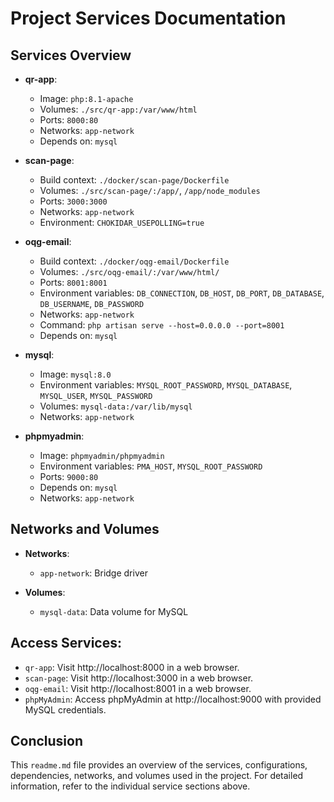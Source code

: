 # Project Services Documentation

## Services Overview
- **qr-app**:
  - Image: `php:8.1-apache`
  - Volumes: `./src/qr-app:/var/www/html`
  - Ports: `8000:80`
  - Networks: `app-network`
  - Depends on: `mysql`

- **scan-page**:
  - Build context: `./docker/scan-page/Dockerfile`
  - Volumes: `./src/scan-page/:/app/`, `/app/node_modules`
  - Ports: `3000:3000`
  - Networks: `app-network`
  - Environment: `CHOKIDAR_USEPOLLING=true`

- **oqg-email**:
  - Build context: `./docker/oqg-email/Dockerfile`
  - Volumes: `./src/oqg-email/:/var/www/html/`
  - Ports: `8001:8001`
  - Environment variables: `DB_CONNECTION`, `DB_HOST`, `DB_PORT`, `DB_DATABASE`, `DB_USERNAME`, `DB_PASSWORD`
  - Networks: `app-network`
  - Command: `php artisan serve --host=0.0.0.0 --port=8001`
  - Depends on: `mysql`

- **mysql**:
  - Image: `mysql:8.0`
  - Environment variables: `MYSQL_ROOT_PASSWORD`, `MYSQL_DATABASE`, `MYSQL_USER`, `MYSQL_PASSWORD`
  - Volumes: `mysql-data:/var/lib/mysql`
  - Networks: `app-network`

- **phpmyadmin**:
  - Image: `phpmyadmin/phpmyadmin`
  - Environment variables: `PMA_HOST`, `MYSQL_ROOT_PASSWORD`
  - Ports: `9000:80`
  - Depends on: `mysql`
  - Networks: `app-network`

## Networks and Volumes
- **Networks**:
  - `app-network`: Bridge driver

- **Volumes**:
  - `mysql-data`: Data volume for MySQL


## Access Services:

   - `qr-app`: Visit http://localhost:8000 in a web browser.
   - `scan-page`: Visit http://localhost:3000 in a web browser.
   - `oqg-email`: Visit http://localhost:8001 in a web browser.
   - `phpMyAdmin`: Access phpMyAdmin at http://localhost:9000 with provided MySQL credentials.



## Conclusion
This `readme.md` file provides an overview of the services, configurations, dependencies, networks, and volumes used in the project. For detailed information, refer to the individual service sections above.